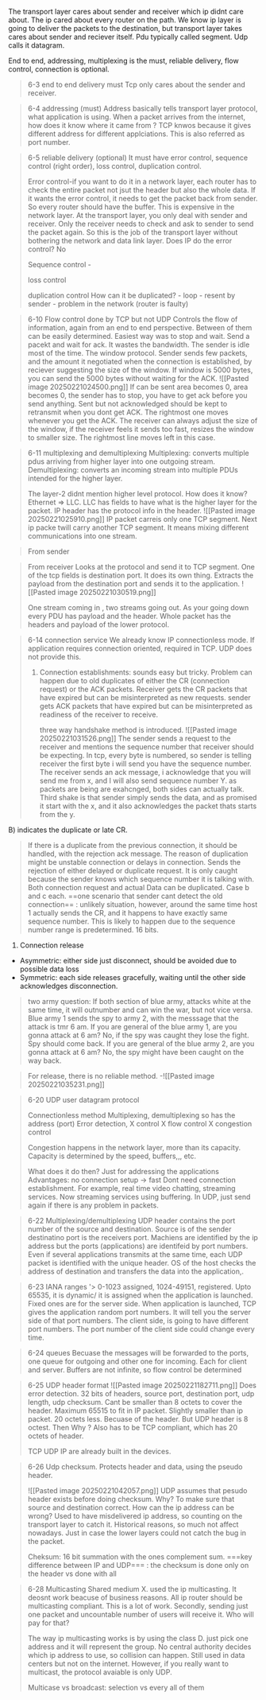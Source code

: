 The transport layer cares about sender and receiver which ip didnt care about. The ip cared about every router on the path. We know ip layer is going to deliver the packets to the destination, but transport layer takes cares about sender and reciever itself. Pdu typically called segment. Udp calls it datagram. 

End to end, addressing, multiplexing is the must, reliable delivery, flow control, connection is optional. 

> 6-3 end to end delivery must
> Tcp only cares about the sender and receiver. 

> 6-4 addressing (must)
> Address basically tells transport layer protocol, what application is using. When a packet arrives from the internet, how does it know where it came from ? TCP knwos because it gives different address for different applciations. This is also referred as port number. 

> 6-5 reliable delivery (optional)
> It must have error control, sequence control (right order), loss control, duplication control. 
> 
> Error control-if you want to do it in a network layer, each router has to check the entire packet not jsut the header but also the whole data. If it wants the error control, it needs to get the packet back from sender. So every router should have the buffer. This is expensive in the network layer. At the transport layer, you only deal with sender and receiver. Only the receiver needs to check and ask to sender to send the packet again. So this is the job of the transport layer without bothering the network and data link layer. Does  IP do the error control? No 
> 
> Sequence control  - 
> 
> loss control 
> 
> duplication control
> How can it be duplicated? - loop - resent by sender - problem in the network (router is faulty) 

> 6-10 Flow control done by TCP but not UDP
> Controls the flow of information, again from an end to end perspective. Between of them can be easily determined. Easiest way was to stop and wait. Send a pacekt and wait for ack. It wastes the bandwidth. The sender is idle most of the time. The window protocol. Sender sends few packets, and the amount it negotiated when the connection is established, by reciever suggesting the size of the window. If window is 5000 bytes, you can send the 5000 bytes without waiting for the ACK.
> ![[Pasted image 20250221024500.png]]
> If can be sent area becomes 0, area becomes 0, the sender has to stop, you have to get ack before you send anything. Sent but not acknowledged should be kept to retransmit when you dont get ACK. The rightmost one moves whenever you get the ACK. The receiver can always adjust the size of the window, if the receiver feels it sends too fast, resizes the window to smaller size. The rightmost line moves left in this case. 

> 6-11 multiplexing and demultiplexing
> Multiplexing: converts multiple pdus arriving from higher layer into one outgoing stream. 
> Demultiplexing: converts an incoming stream into multiple PDUs intended for the higher layer. 
> 
> The layer-2 didnt mention higher level protocol. How does it know? Ethernet => LLC. LLC has fields to have what is the higher layer for the packet. IP header has the protocol info in the header. 
> ![[Pasted image 20250221025910.png]]
 IP packet carreis only one TCP segment.
 Next ip packe twill carry another TCP segment. 
 It means mixing different communications into one stream.
 
> From sender

> From receiver
> Looks at the protocol and send it to TCP segment. 
> One of the tcp fields is destination port. 
> It does its own thing. Extracts the payload from the destination port and sends it to the application.  ![[Pasted image 20250221030519.png]]
> 
> One stream coming in , two streams going out. 
> As your going down every PDU has payload and the header. Whole packet has the headers and payload of the lower protocol. 

> 6-14 connection service
> We already know IP connectionless mode. If application requires connection oriented, required in TCP. UDP does not provide this. 
> 1. Connection establishments: sounds easy but tricky. Problem can happen due to old duplicates of either the CR (connection request) or the ACK packets. Receiver gets the CR packets that have expired but can be misinterpreted as new requests. 
>    sender gets ACK packets that have expired but can be misinterpreted as readiness of the receiver to receive. 
>    
>    three way handshake method is introduced. 
> ![[Pasted image 20250221031526.png]]
> The sender sends a request to the receiver and mentions the sequence number that receiver should be expecting. In tcp, every byte is numbered, so sender is telling receiver the first byte i will send you have the sequence number. The receiver sends an ack message, i acknowledge that you will send me from x, and I will also send sequence number Y. as packets are being are exahcnged, both sides can actually talk. Third shake is that sender simply sends the data, and as promised it start with the x, and it also acknowledges the packet thats starts from the y. 

B) indicates the duplicate or late CR. 
> If there is a duplicate from the previous connection, it should be handled, with the rejection ack message. The reason of duplication might be unstable connection or delays in connection. Sends the rejection of either delayed or duplicate request. It is only caught because the sender knows which sequence number it is talking with. Both connection request and actual Data can be duplicated. Case b and c each. 
> ==one scenario that sender cant detect the old connection== : unlikely situation, however, around the same time host 1 actually sends the CR, and it happens to have exactly same sequence number. This is likely to happen due to the sequence number range is predetermined. 16 bits. 
> 
1.  Connection release
- Asymmetric: either side just disconnect, should be avoided due to possible data loss
- Symmetric: each side releases gracefully, waiting until the other side acknowledges disconnection.

>  two army question:
	If both section of blue army, attacks white at the same time, it will outnumber and can win the war, but not vice versa. Blue army 1 sends the spy to army 2, with the messsage that the attack is tmr 6 am. 
	If you are general of the blue army 1, are you gonna attack at 6 am?
	No, if the spy was caught they lose the fight. Spy should come back.
	If you are general of the blue army 2, are you gonna attack at 6 am?
	No, the spy might have been caught on the way back. 

> For release, there is no reliable method.
-![[Pasted image 20250221035231.png]]


> 6-20 UDP user datagram protocol
> 
> Connectionless method
> Multiplexing, demultiplexing so has the address (port)
> Error detection, X control
> X flow control
> X congestion control
> 
> Congestion happens in the network layer, more than its capacity. Capacity is determined by the speed, buffers,,, etc. 
> 
> What does it do then? Just for addressing the applications
> Advantages: no connection setup → fast 
> Dont need connection establishment. For example, real time video chatting, streaming services. Now streaming services using buffering. In UDP, just send again if there is any problem in packets.

> 6-22 Multiplexing/demultiplexing
> UDP header contains the port number of the source and destination. Source is of the sender destinatino port is the receivers port. Machiens are identified by the ip address but the ports (applications) are identifeid by port numbers. Even if several applications transmits at the same time, each UDP packet is identified with the unique header.
> OS of the host checks the address of destination and transfers the data into the application,.

> 6-23 IANA ranges
'> 0-1023 assigned, 1024-49151, registered. Upto 65535, it is dynamic/ it is assigned when the application is launched. Fixed ones are for the server side. When application is launched, TCP gives the application random port numbers. It will tell you the server side of that port numbers. The client side, is going to have different port numbers. The port number of the client side could change every time. 

> 6-24 queues
> Becuase the messages will be forwarded to the ports, one queue for outgoing and other one for incoming. Each for client and server. Buffers are not infinite, so flow control be determined 

> 6-25 UDP header format
> ![[Pasted image 20250221182711.png]]
> Does error detection. 32 bits of headers, source port, destination port, udp length, udp checksum. Cant be smaller than 8 octets to cover the header. Maximum 65515 to fit in IP packet. Slightly smaller than ip packet. 20 octets less. Becuase of the header. But UDP header is 8 octest. Then Why ? Also has to be TCP compliant, which has 20 octets of header. 
> 
> 
> TCP UDP IP are already built in the devices.


> 6-26
> Udp checksum. Protects header and data, using the pseudo header.
> 
> ![[Pasted image 20250221042057.png]]
> UDP assumes that pesudo header exists before doing checksum. Why? To make sure that source and destination correct. How can the ip address can be wrong? Used to have misdelivered ip address, so counting on the transport layer to catch it. Historical reasons, so much not affect nowadays. Just in case the lower layers could not catch the bug in the packet.
> 
> 
> Cheksum: 16 bit summation with the ones complement sum. 
> ===key difference between IP and UDP=== : the checksum is done only on the header vs done with all

> 6-28 Multicasting
> Shared medium X. used the ip multicasting. It deosnt work beacuse of business reasons. 
> All ip router should be multicasting compliant. This is a lot of work. Secondly, sending just one packet and uncountable number of users will receive it. Who will pay for that? 
> 
> The way ip multicasting works is by using the class D. just pick one address and it will represent the group. No central authority decides which ip address to use, so collision can happen. Still used in data centers but not on the internet. 
> However, if you really want to multicast, the protocol avaiable is only UDP. 
> 
> Multicase vs broadcast: selection vs every all of them



